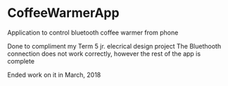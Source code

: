 # CoffeeWarmerApp
Application to control bluetooth coffee warmer from phone

Done to compliment my Term 5 jr. elecrical design project
The Bluethooth connection does not work correctly, however the rest of the app is complete

Ended work on it in March, 2018
